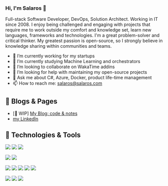 ### Hi, I'm Salaros 👋

Full-stack Software Developer, DevOps, Solution Architect. Working in IT since 2008.
I enjoy being challenged and engaging with projects that require me to work outside my comfort and knowledge set, learn new languages, frameworks and technologies. 
I'm a great problem-solver and critical thinker. 
My greatest passion is open-source, so I strongly believe in knowledge sharing within communities and teams.

- 🔭 I’m currently working for my startups
- 🌱 I’m currently studying Machine Learning and orchestrators
- 👯 I’m looking to collaborate on WakaTime addins
- 🤔 I’m looking for help with maintaining my open-source projects
- 💬 Ask me about C#, Azure, Docker, product life-time management
- 📫 How to reach me: salaros@salaros.com

## 📝 Blogs & Pages

- [🚧 WIP] [My Blog: code & notes](https://www.salaros.com/)
- [my LinkedIn](https://www.linkedin.com/in/salaros/)

## 🔧 Technologies & Tools

![](https://img.shields.io/badge/ASP.NET%20Blazor-dotnet-informational?style=flat&logo=dotnet&logoColor=white&color=512bd4)
![](https://img.shields.io/badge/ES6%20Vue.js-JavaScript-informational?style=flat&logo=javascript&logoColor=f7df1e&color=f7df1e)
![](https://img.shields.io/badge/Wordpress%20Yii2-PHP-informational?style=flat&logo=php&logoColor=AEB2D5&color=AEB2D5)

![](https://img.shields.io/badge/Shell-Bash-informational?style=flat&logo=gnu-bash&logoColor=white&color=6aa6f8)
![](https://img.shields.io/badge/OS-Linux-informational?style=flat&logo=linux&logoColor=white&color=6aa6f8)

![](https://img.shields.io/badge/DB-PostgreSQL-informational?style=flat&logo=postgresql&logoColor=white&color=6aa6f8)
![](https://img.shields.io/badge/DB-MySQL-informational?style=flat&logo=mysql&logoColor=white&color=f29111)
![](https://img.shields.io/badge/DB-SQL%20Server-informational?style=flat&logo=microsoft&logoColor=white&color=512bd4)
![](https://img.shields.io/badge/DB-SQLite-informational?style=flat&logo=sqlite&logoColor=white&color=003C58)
![](https://img.shields.io/badge/DB-MongoDB-informational?style=flat&logo=mongodb&logoColor=green&color=green)

![](https://img.shields.io/badge/Docker%20Compose-Docker-informational?style=flat&logo=docker&logoColor=white&color=6aa6f8)
![](https://img.shields.io/badge/Azure%20Google-Kubernetes-informational?style=flat&logo=kubernetes&logoColor=white&color=6aa6f8)
![](https://img.shields.io/badge/Shell-Makefile-informational?style=flat&logo=cmake&logoColor=white&color=E95420)
